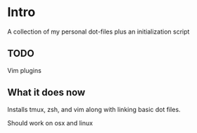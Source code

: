 # Intro

A collection of my personal dot-files plus an initialization script

## TODO

Vim plugins

## What it does now

Installs tmux, zsh, and vim along with linking basic dot files.

Should work on osx and linux
